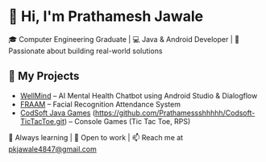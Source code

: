 # 👋 Hi, I'm Prathamesh Jawale

🎓 Computer Engineering Graduate | 💻 Java & Android Developer | 🎯 Passionate about building real-world solutions

## 🚀 My Projects

- [WellMind](https://github.com/Prathamessshhhhh/WellMind.git) – AI Mental Health Chatbot using Android Studio & Dialogflow
- [FRAAM](https://github.com/Prathamessshhhhh/FRAAM.git) – Facial Recognition Attendance System
- [CodSoft Java Games](https://github.com/Prathamessshhhhh/Codsoft-RockPaperScissors.git) (https://github.com/Prathamessshhhhh/Codsoft-TicTacToe.git) – Console Games (Tic Tac Toe, RPS)

🧠 Always learning | 🤝 Open to work | 📫 Reach me at pkjawale4847@gmail.com
